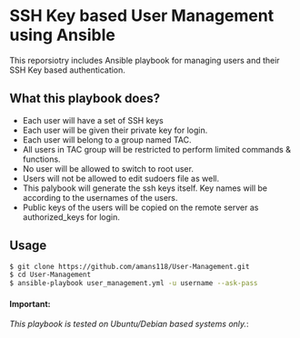 # SSH Key based User Management using Ansible

This reporsiotry includes Ansible playbook for managing users and their SSH Key based authentication.

## What this playbook does?

* Each user will have a set of SSH keys
* Each user will be given their private key for login.
* Each user will belong to a group named TAC.
* All users in TAC group will be restricted to perform limited commands & functions.
* No user will be allowed to switch to root user.
* Users will not be allowed to edit sudoers file as well.
* This palybook will generate the ssh keys itself. Key names will be according to the usernames of the users.
* Public keys of the users will be copied on the remote server as authorized_keys for login.


## Usage

```bash
$ git clone https://github.com/amans118/User-Management.git
$ cd User-Management
$ ansible-playbook user_management.yml -u username --ask-pass
```

#### Important:
*This playbook is tested on Ubuntu/Debian based systems only.*:
